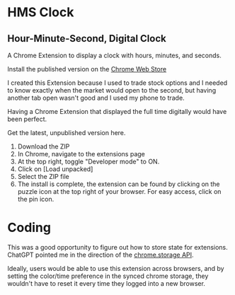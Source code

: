 # HMS Clock

## Hour-Minute-Second, Digital Clock

A Chrome Extension to display a clock with hours, minutes, and seconds.

Install the published version on the [Chrome Web Store](https://chrome.google.com/webstore/detail/hms-clock/mbjkpklcjihpfbldfapoecehlibmfffk)

I created this Extension because I used to trade stock options and I needed to know exactly when the market would open to the second, but having another tab open wasn't good and I used my phone to trade.

Having a Chrome Extension that displayed the full time digitally would have been perfect.

Get the latest, unpublished version here.

1. Download the ZIP
2. In Chrome, navigate to the extensions page
3. At the top right, toggle "Developer mode" to ON.
4. Click on [Load unpacked]
5. Select the ZIP file
6. The install is complete, the extension can be found by clicking on the puzzle icon at the top right of your browser. For easy access, click on the pin icon.

# Coding

This was a good opportunity to figure out how to store state for extensions. ChatGPT pointed me in the direction of the [chrome.storage API](https://developer.chrome.com/docs/extensions/reference/storage/).

Ideally, users would be able to use this extension across browsers, and by setting the color/time preference in the synced chrome storage, they wouldn't have to reset it every time they logged into a new browser.
